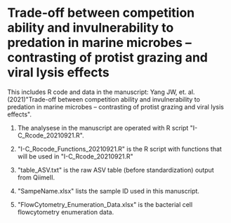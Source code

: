 # Trade-off between competition ability and invulnerability to predation in marine microbes – contrasting of protist grazing and viral lysis effects
This includes R code and data in the manuscript: Yang JW, et. al.(2021)"Trade-off between competition ability and invulnerability to predation in marine microbes – contrasting of protist grazing and viral lysis effects".

1. The analysese in the manuscript are operated with R script "I-C_Rcode_20210921.R".

2. "I-C_Rocode_Functions_20210921.R" is the R script with functions that will be used in "I-C_Rcode_20210921.R"

3. "table_ASV.txt" is the raw ASV table (before standardization) output from QiimeII.

4. "SampeName.xlsx" lists the sample ID used in this manuscript.

5. "FlowCytometry_Enumeration_Data.xlsx" is the bacterial cell flowcytometry enumeration data. 

